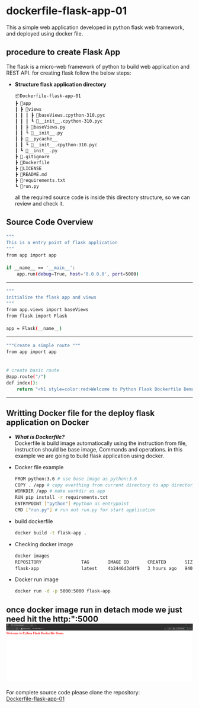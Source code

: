# dockerfile-flask-app-01

This a simple web application developed in python flask web framework, and deployed using docker file.

## procedure to create Flask App

The flask is a micro-web framework of python to build web application and REST API. for creating flask follow the below
steps:

- **Structure flask application directory**
    ```
    📦Dockerfile-flask-app-01
    ┣ 📂app
    ┃ ┣ 📂views
    ┃ ┃ ┃ ┣ 📜baseViews.cpython-310.pyc
    ┃ ┃ ┃ ┗ 📜__init__.cpython-310.pyc
    ┃ ┃ ┣ 📜baseViews.py
    ┃ ┃ ┗ 📜__init__.py
    ┃ ┣ 📂__pycache__
    ┃ ┃ ┗ 📜__init__.cpython-310.pyc
    ┃ ┗ 📜__init__.py
    ┣ 📜.gitignore
    ┣ 📜Dockerfile
    ┣ 📜LICENSE
    ┣ 📜README.md
    ┣ 📜requirements.txt
    ┗ 📜run.py
    ```
  all the required source code is inside this directory structure, so we can review and check it.

## Source Code Overview

```bash
"""
This is a entry point of flask application
"""
from app import app

if __name__ == '__main__':
    app.run(debug=True, host='0.0.0.0', port=5000)

```

---

```bash
""" 
initialize the flask app and views
"""
from app.views import baseViews
from flask import Flask

app = Flask(__name__)

```

---

```bash
"""Create a simple route """
from app import app


# create basic route
@app.route("/")
def index():
    return "<h1 style=color:red>Welcome to Python Flask Dockerfile Demo </h1>"
```

---

## Writting Docker file for the deploy flask application on Docker

* ***What is Dockerfile?*** <br>
  Dockerfile is build image automatiocally using the instruction from file, instruction should be base image, Commands
  and operations. in this example we are going to build flask application using docker.
* Docker file example

  ```bash
  FROM python:3.6 # use base image as python:3.6
  COPY . /app # copy everthing from current directory to app directory.
  WORKDIR /app # make workdir as app
  RUN pip install -r requirements.txt
  ENTRYPOINT ["python"] #python as entrypoint 
  CMD ["run.py"] # run out run.py for start application
  ```
* build dockerfile
    ```bash
    docker build -t flask-app .
    ```
* Checking docker image
  ```bash
  docker images
  REPOSITORY               TAG       IMAGE ID       CREATED       SIZE
  flask-app                latest    4b2446d3d4f9   3 hours ago   940MB
  ```
* Docker run image
  ```bash
  docker run -d -p 5000:5000 flask-app
  ```
once docker image run in detach mode we just need hit the http:"<server-ip>:5000 <br>
![snapshot](img.png)
---
For complete source code please clone the repository: <br>
[Dockerfile-flask-app-01](https://github.com/cryptDecoder/dockerfile-flask-app-01.git)